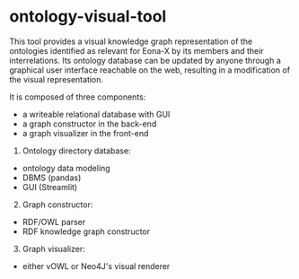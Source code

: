 # ontology-visual-tool

This tool provides a visual knowledge graph representation of the ontologies identified as relevant for Eona-X by its members and their interrelations. Its ontology database can be updated by anyone through a graphical user interface reachable on the web, resulting in a modification of the visual representation.

It is composed of three components:
 + a writeable relational database with GUI
 + a graph constructor in the back-end
 + a graph visualizer in the front-end

1. Ontology directory database:
 + ontology data modeling
 + DBMS (pandas)
 + GUI (Streamlit)

2. Graph constructor:
 + RDF/OWL parser
 + RDF knowledge graph constructor

3. Graph visualizer:
 + either vOWL or Neo4J's visual renderer

